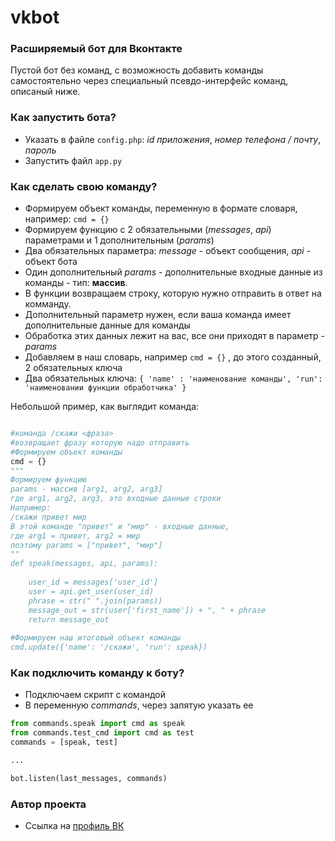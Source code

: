 # vkbot

### Расширяемый бот для Вконтакте
Пустой бот без команд, с возможность 
добавить команды самостоятельно через 
специальный псевдо-интерфейс команд, описаный ниже.


### Как запустить бота?
- Указать в файле ```config.php```: *id приложения*, *номер телефона / почту*, *пароль*
- Запустить файл ```app.py```

### Как сделать свою команду?
- Формируем объект команды, переменную в формате словаря, например: ```cmd = {}```
- Формируем функцию с 2 обязательными (*messages*, *api*) параметрами и 1 дополнительным (*params*)
- Два обязательных параметра: *message* - объект сообщения, *api* - объект бота
- Один дополнительный *params* - дополнительные входные данные из команды - тип: **массив**.
- В функции возвращаем строку, которую нужно отправить в ответ на комманду.
- Дополнительный параметр нужен, если ваша команда имеет дополнительные данные для команды
- Обработка этих данных лежит на вас, все они приходят в параметр - *params*
- Добавляем в наш словарь, например ```cmd = {}``` , до этого созданный, 2 обязательных ключа
- Два обязательных ключа: ```{ 'name' : 'наименование команды', 'run': 'наименовании функции обработчика' }```

Небольшой пример, как выглядит команда:
```python

#команда /скажи <фраза> 
#возвращает фразу которую надо отправить
#Формируем объект команды
cmd = {}
"""
Формируем функцию
params - массив [arg1, arg2, arg3]
где arg1, arg2, arg3, это входные данные строки
Например:
/скажи привет мир
В этой команде "привет" и "мир" - входные данные,
где arg1 = привет, arg2 = мир
поэтому params = ["привет", "мир"]
""
def speak(messages, api, params):
    
    user_id = messages['user_id']
    user = api.get_user(user_id)
    phrase = str(" ".join(params))
    message_out = str(user['first_name']) + ", " + phrase
    return message_out
    
#Формируем наш итоговый объект команды
cmd.update({'name': '/скажи', 'run': speak})
```

### Как подключить команду к боту?
- Подключаем скрипт c командой
- В переменную *commands*, через запятую указать ее

```python
from commands.speak import cmd as speak
from commands.test_cmd import cmd as test
commands = [speak, test]

...

bot.listen(last_messages, commands)
```

### Автор проекта
- Ссылка на [профиль ВК](https://vk.com/egor_katagarov)
